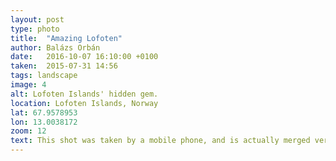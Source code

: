 ```yaml
---
layout: post
type: photo
title:  "Amazing Lofoten"
author: Balázs Orbán
date:   2016-10-07 16:10:00 +0100
taken:  2015-07-31 14:56
tags: landscape
image: 4
alt: Lofoten Islands' hidden gem.
location: Lofoten Islands, Norway
lat: 67.9578953
lon: 13.0038172
zoom: 12
text: This shot was taken by a mobile phone, and is actually merged version of 5 other pictures.
---
```

